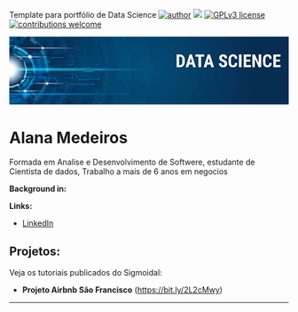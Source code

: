 
Template para portfólio de Data Science
[![author](https://img.shields.io/badge/author-carlosfab-red.svg)](https://www.linkedin.com/in/carlosfab) [![](https://img.shields.io/badge/python-3.7+-blue.svg)](https://www.python.org/downloads/release/python-365/) [![GPLv3 license](https://img.shields.io/badge/License-GPLv3-blue.svg)](http://perso.crans.org/besson/LICENSE.html) [![contributions welcome](https://img.shields.io/badge/contributions-welcome-brightgreen.svg?style=flat)](https://github.com/carlosfab/data_science/issues)

<p align="center">
  <img src="banner.png" >
</p>

# Alana Medeiros

Formada em Analise e Desenvolvimento de Softwere, estudante de Cientista de dados, Trabalho a mais de 6 anos em negocios

**Background in:** 

**Links:**
* [LinkedIn](www.linkedin.com/in/alana-medeiros-a5b636150)


## Projetos:
Veja os tutoriais publicados do Sigmoidal:

* **Projeto Airbnb São Francisco** (https://bit.ly/2L2cMwy)
---



